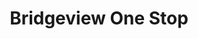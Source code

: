 ---
title: "Bridgeview One Stop"
url: /bemus-point/bridgeview-one-stop-main-street/
shop: laundry
---